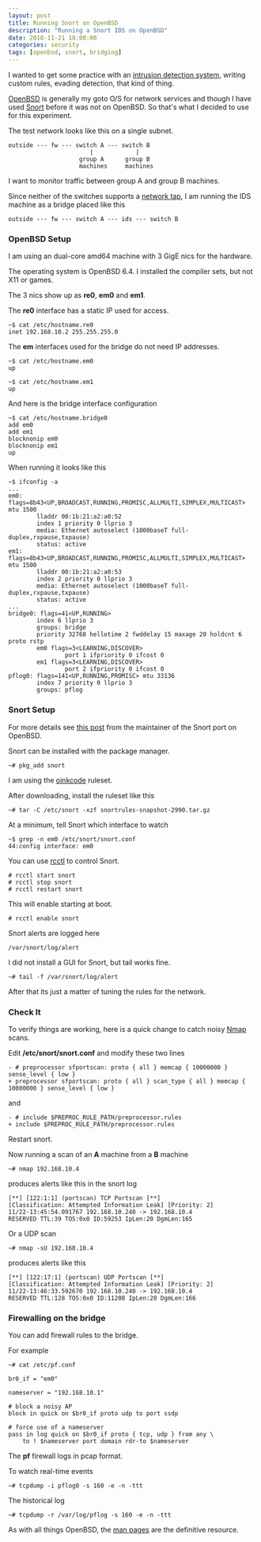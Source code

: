 ```yaml
---
layout: post
title: Running Snort on OpenBSD
description: "Running a Snort IDS on OpenBSD"
date: 2018-11-21 18:00:00
categories: security
tags: [openbsd, snort, bridging]
---
```


I wanted to get some practice with an [intrusion detection system][ids], writing custom rules, evading detection, that kind of thing.

[OpenBSD][openbsd] is generally my goto O/S for network services and though I have used [Snort][snort] before it was not on OpenBSD. So that's what I decided to use for this experiment.

The test network looks like this on a single subnet.

    outside --- fw --- switch A --- switch B
                           |            |
                        group A      group B
                        machines     machines

I want to monitor traffic between group A and group B machines.

Since neither of the switches supports a [network tap][network-tap], I am running the IDS machine as a bridge placed like this

    outside --- fw --- switch A --- ids --- switch B


### OpenBSD Setup

I am using an dual-core amd64 machine with 3 GigE nics for the hardware.

The operating system is OpenBSD 6.4. I installed the compiler sets, but not X11 or games.

The 3 nics show up as **re0**, **em0** and **em1**. 

The **re0** interface has a static IP used for access.

    ~$ cat /etc/hostname.re0
    inet 192.168.10.2 255.255.255.0

The **em** interfaces used for the bridge do not need IP addresses.

    ~$ cat /etc/hostname.em0
    up

    ~$ cat /etc/hostname.em1
    up

And here is the bridge interface configuration

    ~$ cat /etc/hostname.bridge0
    add em0
    add em1
    blocknonip em0
    blocknonip em1
    up

When running it looks like this

    ~$ ifconfig -a
    ...
    em0: flags=8b43<UP,BROADCAST,RUNNING,PROMISC,ALLMULTI,SIMPLEX,MULTICAST> mtu 1500
            lladdr 00:1b:21:a2:a0:52
            index 1 priority 0 llprio 3
            media: Ethernet autoselect (1000baseT full-duplex,rxpause,txpause)
            status: active
    em1: flags=8b43<UP,BROADCAST,RUNNING,PROMISC,ALLMULTI,SIMPLEX,MULTICAST> mtu 1500
            lladdr 00:1b:21:a2:a0:53
            index 2 priority 0 llprio 3
            media: Ethernet autoselect (1000baseT full-duplex,rxpause,txpause)
            status: active
    ...
    bridge0: flags=41<UP,RUNNING>
            index 6 llprio 3
            groups: bridge
            priority 32768 hellotime 2 fwddelay 15 maxage 20 holdcnt 6 proto rstp
            em0 flags=3<LEARNING,DISCOVER>
                    port 1 ifpriority 0 ifcost 0
            em1 flags=3<LEARNING,DISCOVER>
                    port 2 ifpriority 0 ifcost 0
    pflog0: flags=141<UP,RUNNING,PROMISC> mtu 33136
            index 7 priority 0 llprio 3
            groups: pflog

### Snort Setup

For more details see [this post][lteo_net_post] from the maintainer of the Snort port on OpenBSD.

Snort can be installed with the package manager.

    ~# pkg_add snort

I am using the [oinkcode][oinkcode] ruleset. 

After downloading, install the ruleset like this

    ~# tar -C /etc/snort -xzf snortrules-snapshot-2990.tar.gz


At a minimum, tell Snort which interface to watch

    ~$ grep -n em0 /etc/snort/snort.conf
    44:config interface: em0

You can use [rcctl][rcctl] to control Snort.

    # rcctl start snort
    # rcctl stop snort
    # rcctl restart snort

This will enable starting at boot.

    # rcctl enable snort

Snort alerts are logged here

    /var/snort/log/alert

I did not install a GUI for Snort, but tail works fine. 

    ~# tail -f /var/snort/log/alert

After that its just a matter of tuning the rules for the network.

### Check It

To verify things are working, here is a quick change to catch noisy [Nmap][nmap] scans.

Edit **/etc/snort/snort.conf** and modify these two lines

    - # preprocessor sfportscan: proto { all } memcap { 10000000 } sense_level { low }
    + preprocessor sfportscan: proto { all } scan_type { all } memcap { 10000000 } sense_level { low }

and

    - # include $PREPROC_RULE_PATH/preprocessor.rules
    + include $PREPROC_RULE_PATH/preprocessor.rules

Restart snort.

Now running a scan of an **A** machine from a **B** machine

    ~# nmap 192.168.10.4

produces alerts like this in the snort log

    [**] [122:1:1] (portscan) TCP Portscan [**]
    [Classification: Attempted Information Leak] [Priority: 2]
    11/22-13:45:54.091767 192.168.10.240 -> 192.168.10.4
    RESERVED TTL:39 TOS:0x0 ID:59253 IpLen:20 DgmLen:165

Or a UDP scan

    ~# nmap -sU 192.168.10.4

produces alerts like this

    [**] [122:17:1] (portscan) UDP Portscan [**]
    [Classification: Attempted Information Leak] [Priority: 2]
    11/22-13:46:33.592670 192.168.10.240 -> 192.168.10.4
    RESERVED TTL:128 TOS:0x0 ID:11208 IpLen:20 DgmLen:166

### Firewalling on the bridge

You can add firewall rules to the bridge.

For example

    ~# cat /etc/pf.conf

    br0_if = "em0"

    nameserver = "192.168.10.1"

    # block a noisy AP
    block in quick on $br0_if proto udp to port ssdp

    # force use of a nameserver
    pass in log quick on $br0_if proto { tcp, udp } from any \
        to ! $nameserver port domain rdr-to $nameserver

The **pf** firewall logs in pcap format.

To watch real-time events

    ~# tcpdump -i pflog0 -s 160 -e -n -ttt

The historical log

    ~# tcpdump -r /var/log/pflog -s 160 -e -n -ttt


As with all things OpenBSD, the [man pages][openbsd-man] are the definitive resource.


[ids]: https://en.wikipedia.org/wiki/Intrusion_detection_system
[openbsd]: https://www.openbsd.org
[snort]: https://snort.org
[lteo_net_post]: http://lteo.net/blog/2016/10/26/testing-your-snort-rules-redux/
[oinkcode]: https://www.snort.org/users/sign_in
[rcctl]: https://man.openbsd.org/rcctl
[network-tap]: https://en.wikipedia.org/wiki/Network_tap
[nmap]: https://nmap.org/
[openbsd-man]: https://man.openbsd.org/